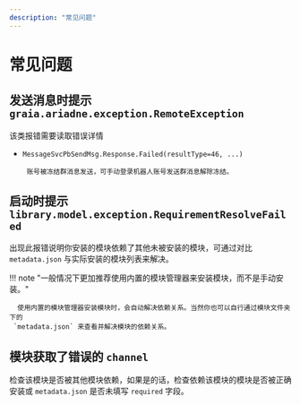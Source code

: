 ```yaml
---
description: "常见问题"
---
```


# 常见问题

## 发送消息时提示 `graia.ariadne.exception.RemoteException`

该类报错需要读取错误详情

 * `MessageSvcPbSendMsg.Response.Failed(resultType=46, ...)`

        账号被冻结群消息发送，可手动登录机器人账号发送群消息解除冻结。

## 启动时提示 `library.model.exception.RequirementResolveFailed`

出现此报错说明你安装的模块依赖了其他未被安装的模块，可通过对比 `metadata.json` 
与实际安装的模块列表来解决。

!!! note "一般情况下更加推荐使用内置的模块管理器来安装模块，而不是手动安装。"

      使用内置的模块管理器安装模块时，会自动解决依赖关系。当然你也可以自行通过模块文件夹下的 
     `metadata.json` 来查看并解决模块的依赖关系。

## 模块获取了错误的 `channel`

检查该模块是否被其他模块依赖，如果是的话，检查依赖该模块的模块是否被正确安装或 `metadata.json` 
是否未填写 `required` 字段。
